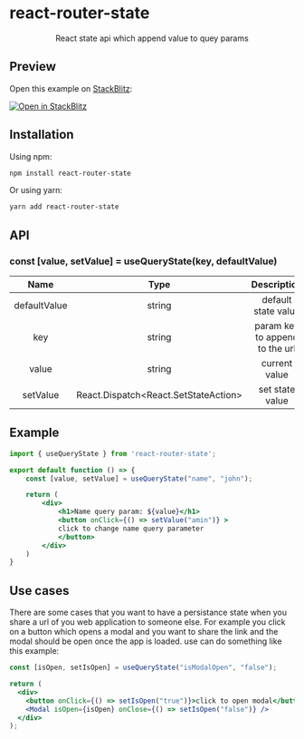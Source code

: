 # react-router-state

<p align="center">React state api which append value to quey params</p>

## Preview

Open this example on [StackBlitz](https://stackblitz.com):

[![Open in StackBlitz](https://developer.stackblitz.com/img/open_in_stackblitz.svg)](https://stackblitz.com/edit/react-ts-idndo7?file=App.tsx)

## Installation

Using npm:

```bash
npm install react-router-state
```

Or using yarn:

```bash
yarn add react-router-state
```

## API

### const [value, setValue] = useQueryState(key, defaultValue)

|     Name     |                     Type                     |          Description           |
| :----------: | :------------------------------------------: | :----------------------------: |
| defaultValue |                    string                    |      default state value       |
|     key      |                    string                    | param key to append to the url |
|    value     |                    string                    |         current value          |
|   setValue   | React.Dispatch<React.SetStateAction<string>> |        set state value         |

## Example

```jsx
import { useQueryState } from 'react-router-state';

export default function () => {
    const [value, setValue] = useQueryState("name", "john");

    return (
        <div>
            <h1>Name query param: ${value}</h1>
            <button onClick={() => setValue("amin")} >
            click to change name query parameter
            </button>
        </div>
    )
}

```

## Use cases

There are some cases that you want to have a persistance state when you share a url of you web application to someone else. For example you click on a button which opens a modal and you want to share the link and the modal should be open once the app is loaded. use can do something like this example:

```jsx
const [isOpen, setIsOpen] = useQueryState("isModalOpen", "false");

return (
  <div>
    <button onClick={() => setIsOpen("true")}>click to open modal</button>
    <Modal isOpen={isOpen} onClose={() => setIsOpen("false")} />
  </div>
);
```
